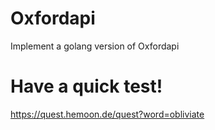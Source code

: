 # Oxfordapi
Implement a golang version of Oxfordapi

# Have a quick test!
https://quest.hemoon.de/quest?word=obliviate